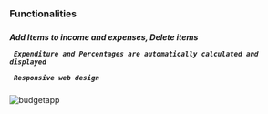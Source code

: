 <h3> Functionalities <h3>

<h5> 
     Add Items to income and expenses, Delete items

     Expenditure and Percentages are automatically calculated and displayed
     
     Responsive web design
</h5>


<img src="https://i.imgur.com/B6XD2aY.png" alt="budgetapp">
